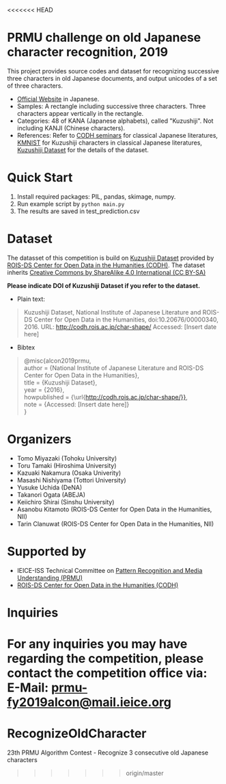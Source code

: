 <<<<<<< HEAD
# PRMU challenge on old Japanese character recognition, 2019
This project provides source codes and dataset for recognizing successive three characters in old Japanese documents, and output unicodes of a set of three characters.

+ [Official Website](https://sites.google.com/view/alcon2019) in Japanese.
+ Samples: A rectangle including successive three characters. Three characters appear vertically in the rectangle.
+ Categories: 48 of KANA (Japanese alphabets), called "Kuzushiji". Not including KANJI (Chinese characters).
+ References: Refer to [CODH seminars](http://codh.rois.ac.jp/seminar/) for classical Japanese literatures, [KMNIST](https://github.com/rois-codh/kmnist) for Kuzushiji characters in classical Japanese literatures, [Kuzushiji Dataset](http://codh.rois.ac.jp/char-shape/) for the details of the dataset.


# Quick Start
1. Install required packages: PIL, pandas, skimage, numpy.
2. Run example script by `python main.py`
3. The results are saved in test_prediction.csv


# Dataset
The datasset of this competition is build on [Kuzushiji Dataset](http://codh.rois.ac.jp/char-shape/) provided by [ROIS-DS Center for Open Data in the Humanities (CODH)](http://codh.rois.ac.jp/index.html.en). The dataset inherits [Creative Commons by ShareAlike 4.0 International (CC BY-SA)](https://creativecommons.org/licenses/by-sa/4.0/)

**Please indicate DOI of Kuzushiji Dataset if you refer to the dataset.**  

+ Plain text:  
> Kuzushiji Dataset, National Institute of Japanese Literature and ROIS-DS Center for Open Data in the Humanities, doi:10.20676/00000340, 2016. URL: http://codh.rois.ac.jp/char-shape/ Accessed: [Insert date here]

+ Bibtex  
> @misc{alcon2019prmu,  
author = {National Institute of Japanese Literature and ROIS-DS Center for Open Data in the Humanities},  
title = {Kuzushiji Dataset},  
year = {2016},  
howpublished = {\url{http://codh.rois.ac.jp/char-shape/}},  
note = {Accessed: [Insert date here]}  
}


# Organizers
+ Tomo Miyazaki (Tohoku University)
+ Toru Tamaki (Hiroshima University)
+ Kazuaki Nakamura (Osaka Univerity)
+ Masashi Nishiyama (Tottori University)
+ Yusuke Uchida (DeNA)
+ Takanori Ogata (ABEJA)
+ Keiichiro Shirai (Sinshu University)
+ Asanobu Kitamoto (ROIS-DS Center for Open Data in the Humanities, NII)
+ Tarin Clanuwat (ROIS-DS Center for Open Data in the Humanities, NII)

# Supported by
+ IEICE-ISS Technical Committee on [Pattern Recognition and Media Understanding (PRMU)](http://www.ieice.org/~prmu/jpn/)
+ [ROIS-DS Center for Open Data in the Humanities (CODH)](http://codh.rois.ac.jp/index.html.en)

# Inquiries
For any inquiries you may have regarding the competition, please contact the competition office via:
E-Mail: prmu-fy2019alcon@mail.ieice.org
=======
# RecognizeOldCharacter
23th PRMU Algorithm Contest - Recognize 3 consecutive old Japanese characters
>>>>>>> origin/master
